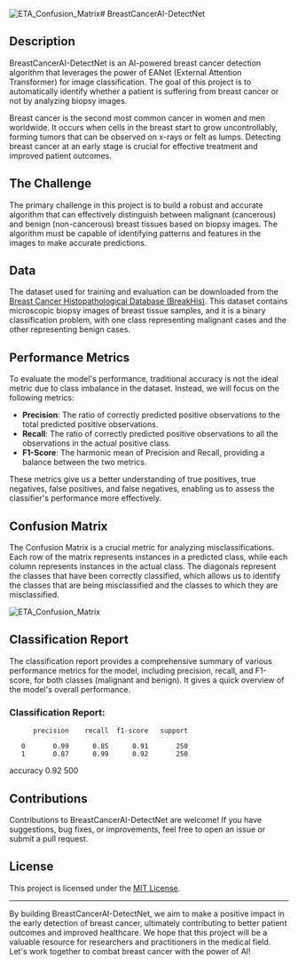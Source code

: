 ![ETA_Confusion_Matrix](https://github.com/MHassaanButt/BreastCancerAI-DetectNet/assets/30599669/5a982d47-38a0-49f3-9d78-5f2038743f6b)# BreastCancerAI-DetectNet

## Description
BreastCancerAI-DetectNet is an AI-powered breast cancer detection algorithm that leverages the power of EANet (External Attention Transformer) for image classification. The goal of this project is to automatically identify whether a patient is suffering from breast cancer or not by analyzing biopsy images.

Breast cancer is the second most common cancer in women and men worldwide. It occurs when cells in the breast start to grow uncontrollably, forming tumors that can be observed on x-rays or felt as lumps. Detecting breast cancer at an early stage is crucial for effective treatment and improved patient outcomes.

## The Challenge
The primary challenge in this project is to build a robust and accurate algorithm that can effectively distinguish between malignant (cancerous) and benign (non-cancerous) breast tissues based on biopsy images. The algorithm must be capable of identifying patterns and features in the images to make accurate predictions.

## Data
The dataset used for training and evaluation can be downloaded from the [Breast Cancer Histopathological Database (BreakHis)](https://web.inf.ufpr.br/vri/databases/breast-cancer-histopathological-database-breakhis/). This dataset contains microscopic biopsy images of breast tissue samples, and it is a binary classification problem, with one class representing malignant cases and the other representing benign cases.

## Performance Metrics
To evaluate the model's performance, traditional accuracy is not the ideal metric due to class imbalance in the dataset. Instead, we will focus on the following metrics:

- **Precision**: The ratio of correctly predicted positive observations to the total predicted positive observations.
- **Recall**: The ratio of correctly predicted positive observations to all the observations in the actual positive class.
- **F1-Score**: The harmonic mean of Precision and Recall, providing a balance between the two metrics.

These metrics give us a better understanding of true positives, true negatives, false positives, and false negatives, enabling us to assess the classifier's performance more effectively.

## Confusion Matrix
The Confusion Matrix is a crucial metric for analyzing misclassifications. Each row of the matrix represents instances in a predicted class, while each column represents instances in the actual class. The diagonals represent the classes that have been correctly classified, which allows us to identify the classes that are being misclassified and the classes to which they are misclassified.

![ETA_Confusion_Matrix](https://github.com/MHassaanButt/BreastCancerAI-DetectNet/assets/30599669/6dea4aab-3354-458f-8f13-0f7d82614328)

## Classification Report

The classification report provides a comprehensive summary of various performance metrics for the model, including precision, recall, and F1-score, for both classes (malignant and benign). It gives a quick overview of the model's overall performance.

### Classification Report:
          precision    recall  f1-score   support

       0       0.99      0.85      0.91       250
       1       0.87      0.99      0.92       250

accuracy                           0.92       500


## Contributions
Contributions to BreastCancerAI-DetectNet are welcome! If you have suggestions, bug fixes, or improvements, feel free to open an issue or submit a pull request.

## License
This project is licensed under the [MIT License](LICENSE).

---
By building BreastCancerAI-DetectNet, we aim to make a positive impact in the early detection of breast cancer, ultimately contributing to better patient outcomes and improved healthcare. We hope that this project will be a valuable resource for researchers and practitioners in the medical field. Let's work together to combat breast cancer with the power of AI!
